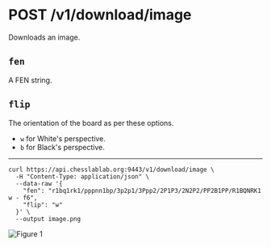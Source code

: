 # POST /v1/download/image

Downloads an image.

## `fen`

A FEN string.

## `flip`

The orientation of the board as per these options.

- `w` for White's perspective.
- `b` for Black's perspective.

---

```text
curl https://api.chesslablab.org:9443/v1/download/image \
  -H "Content-Type: application/json" \
  --data-raw '{
    "fen": "r1bq1rk1/pppnn1bp/3p2p1/3Ppp2/2P1P3/2N2P2/PP2B1PP/R1BQNRK1 w - f6",
    "flip": "w"
  }' \
  --output image.png
```

![Figure 1](https://raw.githubusercontent.com/chesslablab/chess-api/master/docs/post-download-image_01.png)
